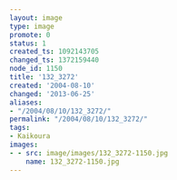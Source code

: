 ```yaml
---
layout: image
type: image
promote: 0
status: 1
created_ts: 1092143705
changed_ts: 1372159440
node_id: 1150
title: '132_3272'
created: '2004-08-10'
changed: '2013-06-25'
aliases:
- "/2004/08/10/132_3272/"
permalink: "/2004/08/10/132_3272/"
tags:
- Kaikoura
images:
- - src: image/images/132_3272-1150.jpg
    name: 132_3272-1150.jpg
---
```


